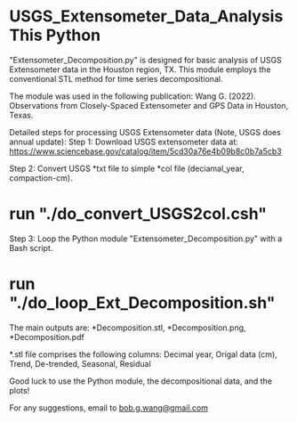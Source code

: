 # USGS_Extensometer_Data_AnalysisThis Python 
"Extensometer_Decomposition.py" is designed for basic analysis of USGS Extensometer data in the Houston region, TX. This module employs the conventional STL method for time series decompositional.

The module was used in the following publication:
Wang G. (2022). Observations from Closely-Spaced Extensometer and GPS Data in Houston, Texas.

Detailed steps for processing USGS Extensometer data (Note, USGS does annual update):
Step 1: Download USGS extensometer data at: https://www.sciencebase.gov/catalog/item/5cd30a76e4b09b8c0b7a5cb3

Step 2: Convert USGS *txt file to simple *col file (deciamal_year, compaction-cm).
  #  run "./do_convert_USGS2col.csh"

Step 3: Loop the Python module "Extensometer_Decomposition.py" with a Bash script.
  #  run "./do_loop_Ext_Decomposition.sh"
  
The main outputs are: *Decomposition.stl, *Decomposition.png, *Decomposition.pdf

*.stl file comprises the following columns: Decimal year, Origal data (cm), Trend, De-trended, Seasonal, Residual

Good luck to use the Python module, the decompositional data, and the plots! 

For any suggestions, email to bob.g.wang@gmail.com
